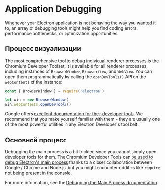 # Application Debugging

Whenever your Electron application is not behaving the way you wanted it to, an array of debugging tools might help you find coding errors, performance bottlenecks, or optimization opportunities.

## Процесс визуализации

The most comprehensive tool to debug individual renderer processes is the Chromium Developer Toolset. It is available for all renderer processes, including instances of `BrowserWindow`, `BrowserView`, and `WebView`. You can open them programmatically by calling the `openDevTools()` API on the `webContents` of the instance:

```javascript
const { BrowserWindow } = require('electron')

let win = new BrowserWindow()
win.webContents.openDevTools()
```

Google offers [excellent documentation for their developer tools](https://developer.chrome.com/devtools). We recommend that you make yourself familiar with them - they are usually one of the most powerful utilities in any Electron Developer's tool belt.

## Основной процесс

Debugging the main process is a bit trickier, since you cannot simply open developer tools for them. The Chromium Developer Tools can [be used to debug Electron's main process](https://nodejs.org/en/docs/inspector/) thanks to a closer collaboration between Google / Chrome and Node.js, but you might encounter oddities like `require` not being present in the console.

For more information, see the [Debugging the Main Process documentation](./debugging-main-process.md).